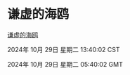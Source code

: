 # 谦虚的海鸥
[谦虚的海鸥](http://219.139.197.74:56308/qxdho/course/base/hotlink/index.php)

2024年 10月 29日 星期二 13:40:02 CST

2024年 10月 29日 星期二 05:40:02 GMT
